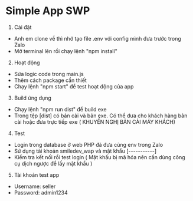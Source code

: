 # Simple App SWP

1. Cài đặt

- Anh em clone về thì nhớ tạo file .env với config mình đưa trước trong Zalo
- Mở terminal lên rồi chạy lệnh "npm install"

2. Hoạt động

- Sửa logic code trong main.js
- Thêm cách package cần thiết
- Chạy lệnh "npm start" để test hoạt động của app

3. Build ứng dụng

- Chạy lệnh "npm run dist" để build exe 
- Trong tệp [dist] có bản cài và bản exe. Có thể đưa cho khách hàng bản cài hoặc đưa trực tiếp exe ( KHUYẾN NGHỊ BẢN CÀI MÁY KHÁCH)

4. Test

- Login trong database ở web PHP đã đưa cùng env trong Zalo
- Sử dụng tài khoản smiledev_wap và mật khẩu [-----------] 
- Kiểm tra kết nối rồi test login ( Mật khẩu bị mã hóa nên cần dùng công cụ dịch ngược để lấy mật khẩu )

5. Tài khoản test app 

- Username: seller
- Password: admin1234
